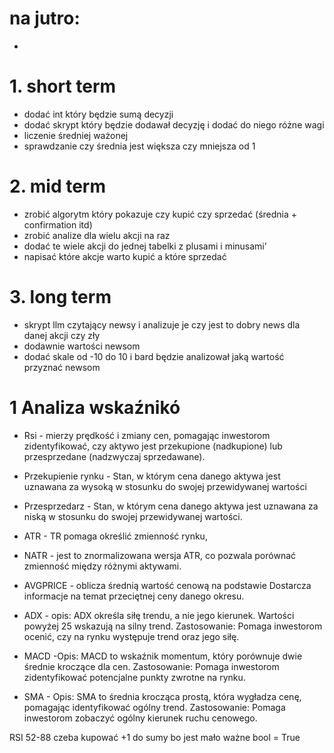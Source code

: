 # na jutro:
- 


# 1. short term
- dodać int który będzie sumą decyzji
- dodać skrypt który będzie dodawał decyzję i dodać do niego różne wagi
- liczenie średniej ważonej
- sprawdzanie czy średnia jest większa czy mniejsza od 1
# 2. mid term
- zrobić algorytm który pokazuje czy kupić czy sprzedać (średnia + confirmation itd)
- zrobić analize dla wielu akcji na raz
- dodać te wiele akcji do jednej tabelki z plusami i minusami'
- napisać które akcje warto kupić a które sprzedać

# 3. long term
- skrypt llm czytający newsy i analizuje je czy jest to dobry news dla danej akcji czy zły
- dodawnie wartości newsom
- dodać skale od -10 do 10 i bard będzie analizował jaką wartość przyznać newsom




# 1 Analiza wskaźnikó
- Rsi - mierzy prędkość i zmiany cen, pomagając inwestorom zidentyfikować, czy aktywo jest przekupione (nadkupione) lub przesprzedane (nadzwyczaj sprzedawane).
- Przekupienie rynku - Stan, w którym cena danego aktywa jest uznawana za wysoką w stosunku do swojej przewidywanej wartości
- Przesprzedarz - Stan, w którym cena danego aktywa jest uznawana za niską w stosunku do swojej przewidywanej wartości.

- ATR - TR pomaga określić zmienność rynku, 

- NATR - jest to znormalizowana wersja ATR, co pozwala porównać zmienność między różnymi aktywami.

- AVGPRICE - oblicza średnią wartość cenową na podstawie  Dostarcza informacje na temat przeciętnej ceny danego okresu.

- ADX -  opis: ADX określa siłę trendu, a nie jego kierunek. Wartości powyżej 25 wskazują na silny trend.
Zastosowanie: Pomaga inwestorom ocenić, czy na rynku występuje trend oraz jego siłę.

- MACD -Opis: MACD to wskaźnik momentum, który porównuje dwie średnie kroczące dla cen.
Zastosowanie: Pomaga inwestorom zidentyfikować potencjalne punkty zwrotne na rynku.

- SMA - Opis: SMA to średnia krocząca prostą, która wygładza cenę, pomagając identyfikować ogólny trend.
Zastosowanie: Pomaga inwestorom zobaczyć ogólny kierunek ruchu cenowego.









RSI   52-88 czeba kupować 
        +1 do sumy bo jest mało ważne
        bool = True

